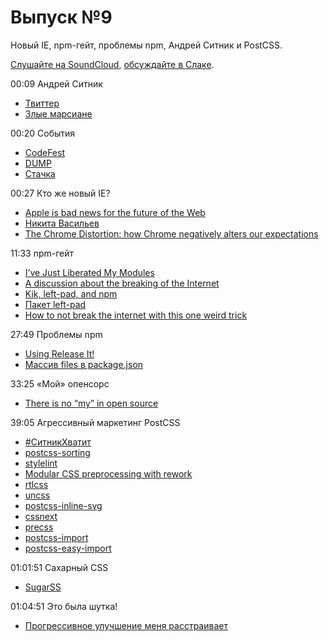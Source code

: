 # Выпуск №9

Новый IE, npm-гейт, проблемы npm, Андрей Ситник и PostCSS.

[Слушайте на SoundCloud](https://soundcloud.com/web-standards/episode-9), [обсуждайте в Слаке](https://web-standards.slack.com/messages/podcast/).

00:09 Андрей Ситник

- [Твиттер](https://twitter.com/andrey_sitnik)
- [Злые марсиане](https://evilmartians.com/)

00:20 События

- [CodeFest](http://2016.codefest.ru/)
- [DUMP](http://dump-conf.ru/)
- [Стачка](http://nastachku.ru/)

00:27 Кто же новый IE?

- [Apple is bad news for the future of the Web](https://medium.com/p/6027b000b0c4)
- [Никита Васильев](http://n12v.com/)
- [The Chrome Distortion: how Chrome negatively alters our expectations](https://blog.runspired.com/2016/03/25/the-chrome-distortion-chrome-alters-our-expectations-in-highly-negative-ways/)

11:33 npm-гейт

- [I’ve Just Liberated My Modules](https://medium.com/p/9045c06be67c)
- [A discussion about the breaking of the Internet](https://medium.com/p/3d4d2a83aa4d)
- [Kik, left-pad, and npm](http://blog.npmjs.org/post/141577284765/kik-left-pad-and-npm)
- [Пакет left-pad](https://www.npmjs.com/package/left-pad)
- [How to not break the internet with this one weird trick](https://medium.com/p/e3e2d57fee28)

27:49 Проблемы npm

- [Using Release It!](https://medium.com/p/60b96515c073)
- [Массив files в package.json](https://docs.npmjs.com/files/package.json#files)

33:25 «Мой» опенсорс

- [There is no “my” in open source](https://medium.com/p/c3e5555390fa)

39:05 Агрессивный маркетинг PostCSS

- [#СитникХватит](https://twitter.com/search?q=%23ситникхватит)
- [postcss-sorting](https://github.com/hudochenkov/postcss-sorting)
- [stylelint](http://stylelint.io/)
- [Modular CSS preprocessing with rework](http://tjholowaychuk.tumblr.com/post/44267035203/modular-css-preprocessing-with-rework)
- [rtlcss](https://github.com/MohammadYounes/rtlcss)
- [uncss](https://github.com/giakki/uncss)
- [postcss-inline-svg](https://github.com/TrySound/postcss-inline-svg)
- [cssnext](http://cssnext.io/)
- [precss](https://github.com/jonathantneal/precss)
- [postcss-import](https://github.com/postcss/postcss-import)
- [postcss-easy-import](https://github.com/trysound/postcss-easy-import)

01:01:51 Сахарный CSS

- [SugarSS](https://github.com/postcss/sugarss)

01:04:51 Это была шутка!

- [Прогрессивное улучшение меня расстраивает](https://medium.com/p/7084fa62d967)
